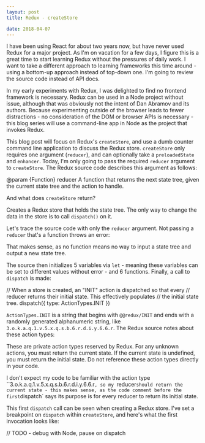 ```yaml
---
layout: post
title: Redux - createStore

date: 2018-04-07
---
```


I have been using React for about two years now, but have never used Redux for a major project. As I'm on vacation for a few days, I figure this is a great time to start learning Redux without the pressures of daily work. I want to take a different approach to learning frameworks this time around - using a bottom-up approach instead of top-down one. I'm going to review the source code instead of API docs.

In my early experiments with Redux, I was delighted to find no frontend framework is necessary. Redux can be used in a Node project without issue, although that was obviously not the intent of Dan Abramov and its authors. Because experimenting outside of the browser leads to fewer distractions - no consideration of the DOM or browser APIs is necessary - this blog series will use a command-line app in Node as the project that invokes Redux.

This blog post will focus on Redux's `createStore`, and use a dumb counter command line application to discuss the Redux store. `createStore` only requires one argument (`reducer`), and can optionally take a `preloadedState` and `enhancer`. Today, I'm only going to pass the required `reducer` argument to `createStore`. The Redux source code describes this argument as follows:

>
@param {Function} reducer A function that returns the next state tree, given
the current state tree and the action to handle.
>

And what does `createStore` return? 

>
Creates a Redux store that holds the state tree.
The only way to change the data in the store is to call `dispatch()` on it.
>

Let's trace the source code with only the `reducer` argument. Not passing a `reducer` that's a function throws an error:

That makes sense, as no function means no way to input a state tree and output a new state tree.

The source then initializes 5 variables via `let` - meaning these variables can be set to different values without error - and 6 functions. Finally, a call to `dispatch` is made:

>
// When a store is created, an "INIT" action is dispatched so that every
// reducer returns their initial state. This effectively populates
// the initial state tree.
dispatch({ type: ActionTypes.INIT })
>

`ActionTypes.INIT` is a string that begins with `@@redux/INIT` and ends with a randomly generated alphanumeric string, like `3.o.k.a.q.1.v.5.x.q.s.b.6.r.d.i.y.6.6.r`. The Redux source notes about these action types:

>
These are private action types reserved by Redux.
For any unknown actions, you must return the current state.
If the current state is undefined, you must return the initial state.
Do not reference these action types directly in your code.
>

I don't expect my code to be familiar with the action type ``3.o.k.a.q.1.v.5.x.q.s.b.6.r.d.i.y.6.6.r`, so my `reducer` should return the current state - this makes sense, as the code comment before the first `dispatch` says its purpose is for every reducer to return its initial state.

This first `dispatch` call can be seen when creating a Redux store. I've set a breakpoint on `dispatch` within `createStore`, and here's what the first invocation looks like:

// TODO - debug with Node, pause on dispatch